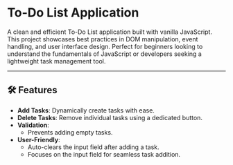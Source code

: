 # To-Do List Application

A clean and efficient To-Do List application built with vanilla JavaScript. This project showcases best practices in DOM manipulation, event handling, and user interface design. Perfect for beginners looking to understand the fundamentals of JavaScript or developers seeking a lightweight task management tool.

---

## 🛠 Features

- **Add Tasks**: Dynamically create tasks with ease.
- **Delete Tasks**: Remove individual tasks using a dedicated button.
- **Validation**:
  - Prevents adding empty tasks.
- **User-Friendly**:
  - Auto-clears the input field after adding a task.
  - Focuses on the input field for seamless task addition.
